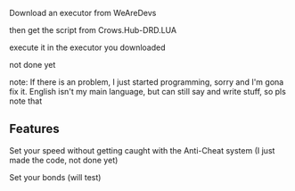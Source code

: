 Download an executor from WeAreDevs


then get the script from Crows.Hub-DRD.LUA


execute it in the executor you downloaded


not done yet


note: If there is an problem, I just started programming, sorry and I'm gona fix it.
English isn't my main language, but can still say and write stuff, so pls note that

Features
-------------------
Set your speed without getting caught with the Anti-Cheat system (I just made the code, not done yet)

Set your bonds (will test)
